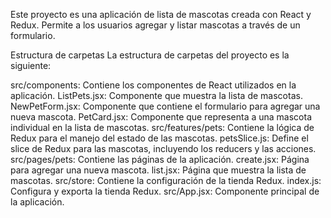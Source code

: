Este proyecto es una aplicación de lista de mascotas creada con React y Redux. Permite a los usuarios agregar y listar mascotas a través de un formulario.

Estructura de carpetas
La estructura de carpetas del proyecto es la siguiente:

src/components: Contiene los componentes de React utilizados en la aplicación.
ListPets.jsx: Componente que muestra la lista de mascotas.
NewPetForm.jsx: Componente que contiene el formulario para agregar una nueva mascota.
PetCard.jsx: Componente que representa a una mascota individual en la lista de mascotas.
src/features/pets: Contiene la lógica de Redux para el manejo del estado de las mascotas.
petsSlice.js: Define el slice de Redux para las mascotas, incluyendo los reducers y las acciones.
src/pages/pets: Contiene las páginas de la aplicación.
create.jsx: Página para agregar una nueva mascota.
list.jsx: Página que muestra la lista de mascotas.
src/store: Contiene la configuración de la tienda Redux.
index.js: Configura y exporta la tienda Redux.
src/App.jsx: Componente principal de la aplicación.
